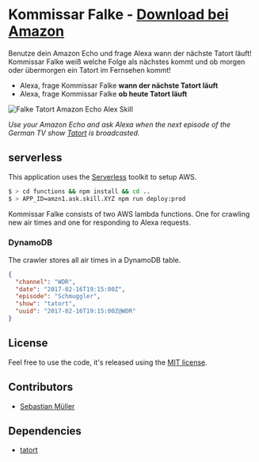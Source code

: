 # Kommissar Falke - [Download bei Amazon](https://www.amazon.de/dp/B01MT2XXF3/ref=pe_1604851_66412761_cm_rv_eml_rv0_dp)

Benutze dein Amazon Echo und frage Alexa wann der nächste Tatort läuft! Kommissar Falke weiß welche Folge als nächstes kommt und ob morgen oder übermorgen ein Tatort im Fernsehen kommt!

- Alexa, frage Kommissar Falke **wann der nächste Tatort läuft**
- Alexa, frage Kommissar Falke **ob heute Tatort läuft**

![Falke Tatort Amazon Echo Alex Skill](https://github.com/sbstjn/falke/raw/master/logo.png)

*Use your Amazon Echo and ask Alexa when the next episode of the German TV show [Tatort](http://www.daserste.de/unterhaltung/krimi/tatort/index.html) is broadcasted.*

## serverless

This application uses the [Serverless](https://serverless.com) toolkit to setup AWS.

```bash
$ > cd functions && npm install && cd ..
$ > APP_ID=amzn1.ask.skill.XYZ npm run deploy:prod
```

Kommissar Falke consists of two AWS lambda functions. One for crawling new air times and one for responding to Alexa requests.

### DynamoDB

The crawler stores all air times in a DynamoDB table.

```json
{
  "channel": "WDR",
  "date": "2017-02-16T19:15:00Z",
  "episode": "Schmuggler",
  "show": "tatort",
  "uuid": "2017-02-16T19:15:00Z@WDR"
}
```

## License

Feel free to use the code, it's released using the [MIT license](https://github.com/sbstjn/falke/blob/master/LICENSE.md).

## Contributors

- [Sebastian Müller](https://sbstjn.com)

## Dependencies

- [tatort](https://github.com/sbstjn/tatort)
